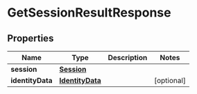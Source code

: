 

# GetSessionResultResponse


## Properties

| Name | Type | Description | Notes |
|------------ | ------------- | ------------- | -------------|
|**session** | [**Session**](Session.md) |  |  |
|**identityData** | [**IdentityData**](IdentityData.md) |  |  [optional] |



